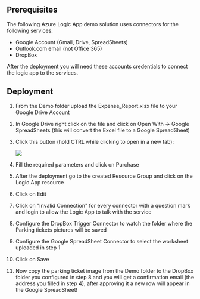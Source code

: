 ## Prerequisites ##

The following Azure Logic App demo solution uses connectors for the following services: 

* Google Account (Gmail, Drive, SpreadSheets) 
* Outlook.com email (not Office 365)
* DropBox

After the deployment you will need these accounts credentials to connect the logic app to the services. 

## Deployment ##


1. From the Demo folder upload the Expense_Report.xlsx file to your Google Drive Account
2. In Google Drive right click on the file and click on Open With -> Google SpreadSheets (this will convert the Excel file to a Google SpreadSheet) 

3. Click this button (hold CTRL while clicking to open in a new tab):

    <a target="_blank" id="deploy-to-azure"  href="https://portal.azure.com/#create/Microsoft.Template/uri/https%3A%2F%2Fraw.githubusercontent.com%2Folandese%2FTechDays2017%2Fmaster%2FAzureResources%2FParkingTicketScanner.json"><img src="http://azuredeploy.net/deploybutton.png"/></a>

4. Fill the required parameters and click on Purchase
5. After the deployment go to the created Resource Group and click on the Logic App resource
6. Click on Edit 
7. Click on "Invalid Connection" for every connector with a question mark and login to allow the Logic App to talk with the service
8. Configure the DropBox Trigger Connector to watch the folder where the Parking tickets pictures will be saved
9. Configure the Google SpreadSheet Connector to select the worksheet uploaded in step 1 
10. Click on Save
11. Now copy the parking ticket image from the Demo folder to the DropBox folder you configured in step 8 and you will get a confirmation email (the address you filled in step 4), after approving it a new row will appear in the Google SpreadSheet! 
